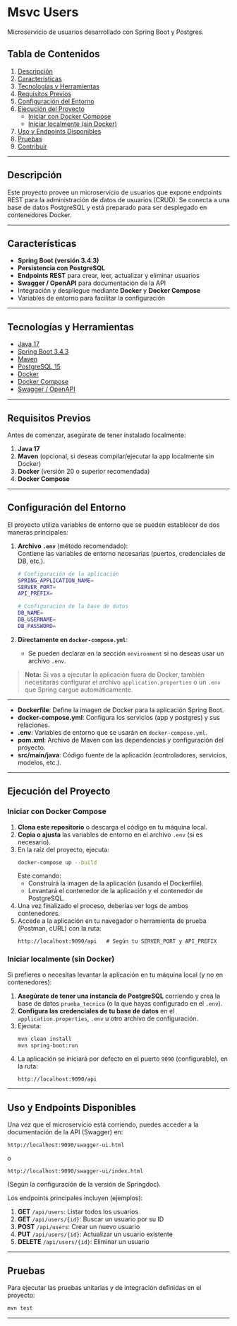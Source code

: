 # Msvc Users

Microservicio de usuarios desarrollado con Spring Boot y Postgres.

## Tabla de Contenidos
1. [Descripción](#descripción)
2. [Características](#características)
3. [Tecnologías y Herramientas](#tecnologías-y-herramientas)
4. [Requisitos Previos](#requisitos-previos)
5. [Configuración del Entorno](#configuración-del-entorno)
7. [Ejecución del Proyecto](#ejecución-del-proyecto)
    - [Iniciar con Docker Compose](#iniciar-con-docker-compose)
    - [Iniciar localmente (sin Docker)](#iniciar-localmente-sin-docker)
8. [Uso y Endpoints Disponibles](#uso-y-endpoints-disponibles)
9. [Pruebas](#pruebas)
10. [Contribuir](#contribuir)

---

## Descripción

Este proyecto provee un microservicio de usuarios que expone endpoints REST para la administración de datos de usuarios (CRUD). Se conecta a una base de datos PostgreSQL y está preparado para ser desplegado en contenedores Docker.

---

## Características

- **Spring Boot (versión 3.4.3)**
- **Persistencia con PostgreSQL**
- **Endpoints REST** para crear, leer, actualizar y eliminar usuarios
- **Swagger / OpenAPI** para documentación de la API
- Integración y despliegue mediante **Docker** y **Docker Compose**
- Variables de entorno para facilitar la configuración

---

## Tecnologías y Herramientas

- [Java 17](https://adoptium.net/)
- [Spring Boot 3.4.3](https://spring.io/projects/spring-boot)
- [Maven](https://maven.apache.org/)
- [PostgreSQL 15](https://www.postgresql.org/)
- [Docker](https://www.docker.com/)
- [Docker Compose](https://docs.docker.com/compose/)
- [Swagger / OpenAPI](https://swagger.io/)

---

## Requisitos Previos

Antes de comenzar, asegúrate de tener instalado localmente:

1. **Java 17**
2. **Maven** (opcional, si deseas compilar/ejecutar la app localmente sin Docker)
3. **Docker** (versión 20 o superior recomendada)
4. **Docker Compose**

---

## Configuración del Entorno

El proyecto utiliza variables de entorno que se pueden establecer de dos maneras principales:

1. **Archivo `.env`** (método recomendado):  
   Contiene las variables de entorno necesarias (puertos, credenciales de DB, etc.).
   ```bash
   # Configuración de la aplicación
   SPRING_APPLICATION_NAME=
   SERVER_PORT=
   API_PREFIX=

   # Configuración de la base de datos
   DB_NAME=
   DB_USERNAME=
   DB_PASSWORD=
   ```

2. **Directamente en `docker-compose.yml`**:
    - Se pueden declarar en la sección `environment` si no deseas usar un archivo `.env`.

> **Nota:** Si vas a ejecutar la aplicación fuera de Docker, también necesitarás configurar el archivo `application.properties` o un `.env` que Spring cargue automáticamente.

---



- **Dockerfile**: Define la imagen de Docker para la aplicación Spring Boot.
- **docker-compose.yml**: Configura los servicios (app y postgres) y sus relaciones.
- **.env**: Variables de entorno que se usarán en `docker-compose.yml`.
- **pom.xml**: Archivo de Maven con las dependencias y configuración del proyecto.
- **src/main/java**: Código fuente de la aplicación (controladores, servicios, modelos, etc.).

---

## Ejecución del Proyecto

### Iniciar con Docker Compose

1. **Clona este repositorio** o descarga el código en tu máquina local.
2. **Copia o ajusta** las variables de entorno en el archivo `.env` (si es necesario).
3. En la raíz del proyecto, ejecuta:
   ```bash
   docker-compose up --build
   ```
   Este comando:
    - Construirá la imagen de la aplicación (usando el Dockerfile).
    - Levantará el contenedor de la aplicación y el contenedor de PostgreSQL.
4. Una vez finalizado el proceso, deberías ver logs de ambos contenedores.
5. Accede a la aplicación en tu navegador o herramienta de prueba (Postman, cURL) con la ruta:
   ```
   http://localhost:9090/api   # Según tu SERVER_PORT y API_PREFIX
   ```

### Iniciar localmente (sin Docker)

Si prefieres o necesitas levantar la aplicación en tu máquina local (y no en contenedores):

1. **Asegúrate de tener una instancia de PostgreSQL** corriendo y crea la base de datos `prueba_tecnica` (o la que hayas configurado en el `.env`).
2. **Configura las credenciales de tu base de datos** en el `application.properties`, `.env` u otro archivo de configuración.
3. Ejecuta:
   ```bash
   mvn clean install
   mvn spring-boot:run
   ```
4. La aplicación se iniciará por defecto en el puerto `9090` (configurable), en la ruta:
   ```
   http://localhost:9090/api
   ```

---

## Uso y Endpoints Disponibles

Una vez que el microservicio está corriendo, puedes acceder a la documentación de la API (Swagger) en:

```
http://localhost:9090/swagger-ui.html
```
o
```
http://localhost:9090/swagger-ui/index.html
```
(Según la configuración de la versión de Springdoc).

Los endpoints principales incluyen (ejemplos):
1. **GET** `/api/users`: Listar todos los usuarios
2. **GET** `/api/users/{id}`: Buscar un usuario por su ID
3. **POST** `/api/users`: Crear un nuevo usuario
4. **PUT** `/api/users/{id}`: Actualizar un usuario existente
5. **DELETE** `/api/users/{id}`: Eliminar un usuario

---

## Pruebas

Para ejecutar las pruebas unitarias y de integración definidas en el proyecto:

```bash
mvn test
```

---

